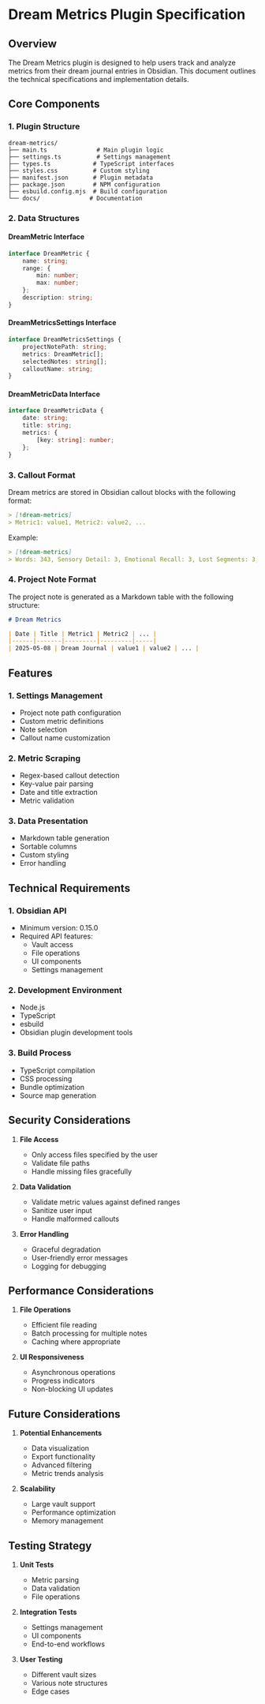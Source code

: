 # Dream Metrics Plugin Specification

## Overview

The Dream Metrics plugin is designed to help users track and analyze metrics from their dream journal entries in Obsidian. This document outlines the technical specifications and implementation details.

## Core Components

### 1. Plugin Structure

```
dream-metrics/
├── main.ts              # Main plugin logic
├── settings.ts          # Settings management
├── types.ts            # TypeScript interfaces
├── styles.css          # Custom styling
├── manifest.json       # Plugin metadata
├── package.json        # NPM configuration
├── esbuild.config.mjs  # Build configuration
└── docs/              # Documentation
```

### 2. Data Structures

#### DreamMetric Interface
```typescript
interface DreamMetric {
    name: string;
    range: {
        min: number;
        max: number;
    };
    description: string;
}
```

#### DreamMetricsSettings Interface
```typescript
interface DreamMetricsSettings {
    projectNotePath: string;
    metrics: DreamMetric[];
    selectedNotes: string[];
    calloutName: string;
}
```

#### DreamMetricData Interface
```typescript
interface DreamMetricData {
    date: string;
    title: string;
    metrics: {
        [key: string]: number;
    };
}
```

### 3. Callout Format

Dream metrics are stored in Obsidian callout blocks with the following format:

```markdown
> [!dream-metrics]
> Metric1: value1, Metric2: value2, ...
```

Example:
```markdown
> [!dream-metrics]
> Words: 343, Sensory Detail: 3, Emotional Recall: 3, Lost Segments: 3, Descriptiveness: 4, Confidence Score: 4
```

### 4. Project Note Format

The project note is generated as a Markdown table with the following structure:

```markdown
# Dream Metrics

| Date | Title | Metric1 | Metric2 | ... |
|------|-------|---------|---------|-----|
| 2025-05-08 | Dream Journal | value1 | value2 | ... |
```

## Features

### 1. Settings Management
- Project note path configuration
- Custom metric definitions
- Note selection
- Callout name customization

### 2. Metric Scraping
- Regex-based callout detection
- Key-value pair parsing
- Date and title extraction
- Metric validation

### 3. Data Presentation
- Markdown table generation
- Sortable columns
- Custom styling
- Error handling

## Technical Requirements

### 1. Obsidian API
- Minimum version: 0.15.0
- Required API features:
  - Vault access
  - File operations
  - UI components
  - Settings management

### 2. Development Environment
- Node.js
- TypeScript
- esbuild
- Obsidian plugin development tools

### 3. Build Process
- TypeScript compilation
- CSS processing
- Bundle optimization
- Source map generation

## Security Considerations

1. **File Access**
   - Only access files specified by the user
   - Validate file paths
   - Handle missing files gracefully

2. **Data Validation**
   - Validate metric values against defined ranges
   - Sanitize user input
   - Handle malformed callouts

3. **Error Handling**
   - Graceful degradation
   - User-friendly error messages
   - Logging for debugging

## Performance Considerations

1. **File Operations**
   - Efficient file reading
   - Batch processing for multiple notes
   - Caching where appropriate

2. **UI Responsiveness**
   - Asynchronous operations
   - Progress indicators
   - Non-blocking UI updates

## Future Considerations

1. **Potential Enhancements**
   - Data visualization
   - Export functionality
   - Advanced filtering
   - Metric trends analysis

2. **Scalability**
   - Large vault support
   - Performance optimization
   - Memory management

## Testing Strategy

1. **Unit Tests**
   - Metric parsing
   - Data validation
   - File operations

2. **Integration Tests**
   - Settings management
   - UI components
   - End-to-end workflows

3. **User Testing**
   - Different vault sizes
   - Various note structures
   - Edge cases 